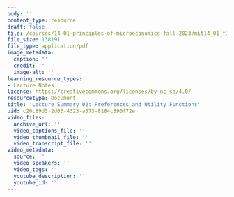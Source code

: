 ```yaml
---
body: ''
content_type: resource
draft: false
file: /courses/14-01-principles-of-microeconomics-fall-2023/mit14_01_f23_lec2.pdf
file_size: 138191
file_type: application/pdf
image_metadata:
  caption: ''
  credit: ''
  image-alt: ''
learning_resource_types:
- Lecture Notes
license: https://creativecommons.org/licenses/by-nc-sa/4.0/
resourcetype: Document
title: 'Lecture Summary 02: Preferences and Utility Functions'
uid: c26c89d3-2d63-4323-a573-8184c890f72e
video_files:
  archive_url: ''
  video_captions_file: ''
  video_thumbnail_file: ''
  video_transcript_file: ''
video_metadata:
  source: ''
  video_speakers: ''
  video_tags: ''
  youtube_description: ''
  youtube_id: ''
---
```


